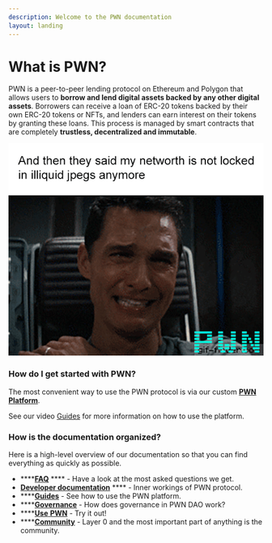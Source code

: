 ```yaml
---
description: Welcome to the PWN documentation
layout: landing
---
```


# What is PWN?

PWN is a peer-to-peer lending protocol on Ethereum and Polygon that allows users to **borrow and lend digital assets backed by any other digital assets**. Borrowers can receive a loan of ERC-20 tokens backed by their own ERC-20 tokens or NFTs, and lenders can earn interest on their tokens by granting these loans. This process is managed by smart contracts that are completely **trustless, decentralized and immutable**.

![](.gitbook/assets/image.png)

### How do I get started with PWN?

The most convenient way to use the PWN protocol is via our custom [**PWN Platform**](https://app.pwn.finance).

See our video [Guides](broken-reference) for more information on how to use the platform.

### How is the documentation organized?

Here is a high-level overview of our documentation so that you can find everything as quickly as possible.

* ****[**FAQ**](https://faq.pwn.xyz/) **** - Have a look at the most asked questions we get.
* [**Developer documentation**](https://dev-docs.pwn.xyz/) **** - Inner workings of PWN protocol.
* ****[**Guides**](https://youtube.com/playlist?list=PL3WXMh-W\_dwRCtfu36ULkkr8Rzta5oZ-v) - See how to use the PWN platform.&#x20;
* ****[**Governance**](broken-reference) - How does governance in PWN DAO work?
* ****[**Use** **PWN**](https://app.pwn.xyz) - Try it out!
* ****[**Community**](https://discord.gg/SB9XXQqJUT) - Layer 0 and the most important part of anything is the community.&#x20;
